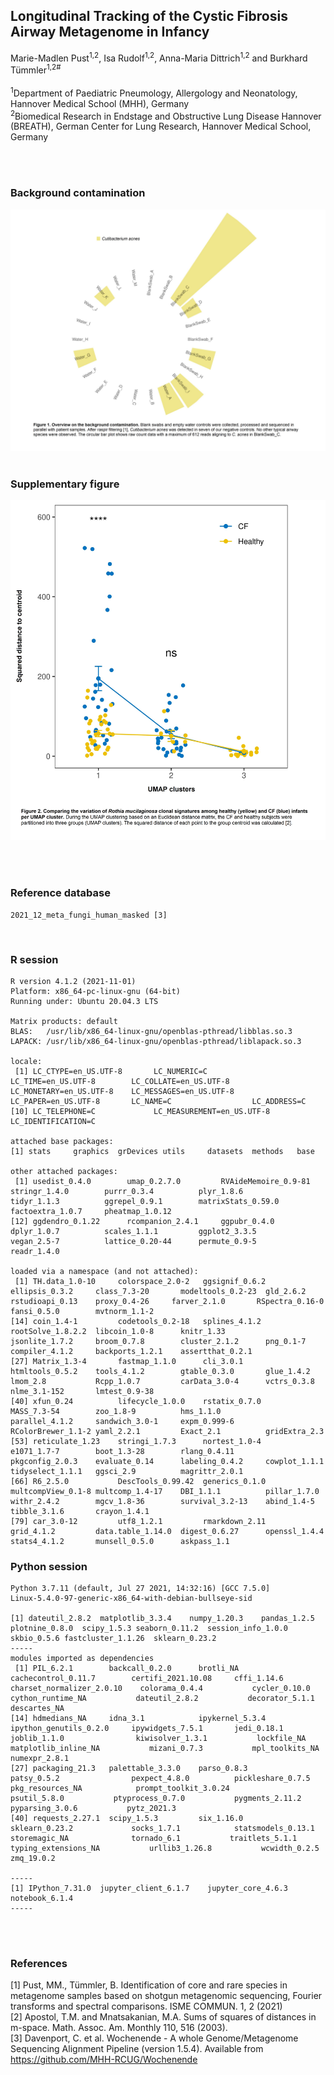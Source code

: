 ## Longitudinal Tracking of the Cystic Fibrosis Airway Metagenome in Infancy <br>
Marie-Madlen Pust<sup>1,2</sup>, Isa Rudolf<sup>1,2</sup>, Anna-Maria Dittrich<sup>1,2</sup> and Burkhard Tümmler<sup>1,2#</sup> <br> <br>
<sup>1</sup>Department of Paediatric Pneumology, Allergology and Neonatology, Hannover Medical School (MHH), Germany <br>
<sup>2</sup>Biomedical Research in Endstage and Obstructive Lung Disease Hannover (BREATH), German Center for Lung Research, Hannover Medical School, Germany <br>

<br><br>

### Background contamination
![Alt text](https://github.com/mmpust/longitudinal-airway-metagenome/blob/main/negative_controls.jpeg?raw=true "Background contamination")
<br><br>
### Supplementary figure
![Alt text](https://github.com/mmpust/longitudinal-airway-metagenome/blob/main/Figure_S1.jpeg?raw=true "Figure S1")


<br><br>
### Reference database 
```
2021_12_meta_fungi_human_masked [3]
```
<br>

### R session
```
R version 4.1.2 (2021-11-01)
Platform: x86_64-pc-linux-gnu (64-bit)
Running under: Ubuntu 20.04.3 LTS

Matrix products: default
BLAS:   /usr/lib/x86_64-linux-gnu/openblas-pthread/libblas.so.3
LAPACK: /usr/lib/x86_64-linux-gnu/openblas-pthread/liblapack.so.3

locale:
 [1] LC_CTYPE=en_US.UTF-8       LC_NUMERIC=C               LC_TIME=en_US.UTF-8        LC_COLLATE=en_US.UTF-8     LC_MONETARY=en_US.UTF-8    LC_MESSAGES=en_US.UTF-8    LC_PAPER=en_US.UTF-8       LC_NAME=C                  LC_ADDRESS=C              
[10] LC_TELEPHONE=C             LC_MEASUREMENT=en_US.UTF-8 LC_IDENTIFICATION=C       

attached base packages:
[1] stats     graphics  grDevices utils     datasets  methods   base     

other attached packages:
 [1] usedist_0.4.0        umap_0.2.7.0         RVAideMemoire_0.9-81 stringr_1.4.0        purrr_0.3.4          plyr_1.8.6           tidyr_1.1.3          ggrepel_0.9.1        matrixStats_0.59.0   factoextra_1.0.7     pheatmap_1.0.12     
[12] ggdendro_0.1.22      rcompanion_2.4.1     ggpubr_0.4.0         dplyr_1.0.7          scales_1.1.1         ggplot2_3.3.5        vegan_2.5-7          lattice_0.20-44      permute_0.9-5        readr_1.4.0         

loaded via a namespace (and not attached):
 [1] TH.data_1.0-10     colorspace_2.0-2   ggsignif_0.6.2     ellipsis_0.3.2     class_7.3-20       modeltools_0.2-23  gld_2.6.2          rstudioapi_0.13    proxy_0.4-26     farver_2.1.0       RSpectra_0.16-0    fansi_0.5.0        mvtnorm_1.1-2     
[14] coin_1.4-1         codetools_0.2-18   splines_4.1.2      rootSolve_1.8.2.2  libcoin_1.0-8      knitr_1.33         jsonlite_1.7.2     broom_0.7.8        cluster_2.1.2      png_0.1-7          compiler_4.1.2     backports_1.2.1    assertthat_0.2.1  
[27] Matrix_1.3-4       fastmap_1.1.0      cli_3.0.1          htmltools_0.5.2    tools_4.1.2        gtable_0.3.0       glue_1.4.2         lmom_2.8           Rcpp_1.0.7         carData_3.0-4      vctrs_0.3.8        nlme_3.1-152       lmtest_0.9-38     
[40] xfun_0.24          lifecycle_1.0.0    rstatix_0.7.0      MASS_7.3-54        zoo_1.8-9          hms_1.1.0          parallel_4.1.2     sandwich_3.0-1     expm_0.999-6       RColorBrewer_1.1-2 yaml_2.2.1         Exact_2.1          gridExtra_2.3     
[53] reticulate_1.23    stringi_1.7.3      nortest_1.0-4      e1071_1.7-7        boot_1.3-28        rlang_0.4.11       pkgconfig_2.0.3    evaluate_0.14      labeling_0.4.2     cowplot_1.1.1      tidyselect_1.1.1   ggsci_2.9          magrittr_2.0.1    
[66] R6_2.5.0           DescTools_0.99.42  generics_0.1.0     multcompView_0.1-8 multcomp_1.4-17    DBI_1.1.1          pillar_1.7.0       withr_2.4.2        mgcv_1.8-36        survival_3.2-13    abind_1.4-5        tibble_3.1.6       crayon_1.4.1      
[79] car_3.0-12         utf8_1.2.1         rmarkdown_2.11     grid_4.1.2         data.table_1.14.0  digest_0.6.27      openssl_1.4.4      stats4_4.1.2       munsell_0.5.0      askpass_1.1      
```

### Python session
```
Python 3.7.11 (default, Jul 27 2021, 14:32:16) [GCC 7.5.0]
Linux-5.4.0-97-generic-x86_64-with-debian-bullseye-sid

[1] dateutil_2.8.2	matplotlib_3.3.4	numpy_1.20.3	pandas_1.2.5	plotnine_0.8.0	scipy_1.5.3	seaborn_0.11.2	session_info_1.0.0	skbio_0.5.6	fastcluster_1.1.26	sklearn_0.23.2
-----
modules imported as dependencies
 [1] PIL_6.2.1        backcall_0.2.0      brotli_NA           cachecontrol_0.11.7        certifi_2021.10.08     cffi_1.14.6          charset_normalizer_2.0.10	  colorama_0.4.4           cycler_0.10.0           cython_runtime_NA           dateutil_2.8.2           decorator_5.1.1           descartes_NA	
[14] hdmedians_NA     idna_3.1            ipykernel_5.3.4     ipython_genutils_0.2.0     ipywidgets_7.5.1       jedi_0.18.1          joblib_1.1.0                kiwisolver_1.3.1           lockfile_NA           matplotlib_inline_NA           mizani_0.7.3           mpl_toolkits_NA           numexpr_2.8.1	
[27] packaging_21.3   palettable_3.3.0    parso_0.8.3         patsy_0.5.2                pexpect_4.8.0          pickleshare_0.7.5     pkg_resources_NA            prompt_toolkit_3.0.24           psutil_5.8.0           ptyprocess_0.7.0           pygments_2.11.2           pyparsing_3.0.6           pytz_2021.3	
[40] requests_2.27.1  scipy_1.5.3         six_1.16.0          sklearn_0.23.2             socks_1.7.1            statsmodels_0.13.1     storemagic_NA              tornado_6.1           traitlets_5.1.1           typing_extensions_NA           urllib3_1.26.8           wcwidth_0.2.5           zmq_19.0.2

-----
[1] IPython_7.31.0	jupyter_client_6.1.7	jupyter_core_4.6.3	notebook_6.1.4
-----
```
<br><br>
### References
[1] Pust, MM., Tümmler, B. Identification of core and rare species in metagenome samples based on shotgun metagenomic sequencing, Fourier transforms and spectral comparisons. ISME COMMUN. 1, 2 (2021) <br>
[2] Apostol, T.M. and Mnatsakanian, M.A. Sums of squares of distances in m-space. Math. Assoc. Am. Monthly 110, 516 (2003). <br>
[3] Davenport, C. et al. Wochenende - A whole Genome/Metagenome Sequencing Alignment Pipeline (version 1.5.4). Available from https://github.com/MHH-RCUG/Wochenende <br>
